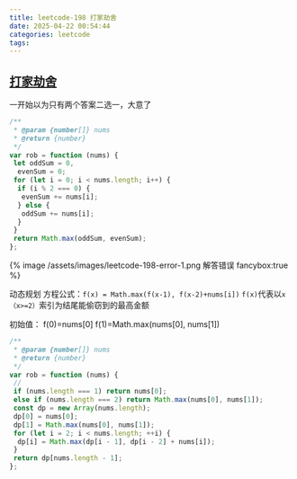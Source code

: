 ```yaml
---
title: leetcode-198 打家劫舍
date: 2025-04-22 00:54:44
categories: leetcode
tags:
---
```


## [打家劫舍](https://leetcode.cn/problems/house-robber/)

一开始以为只有两个答案二选一，大意了

```js
/**
 * @param {number[]} nums
 * @return {number}
 */
var rob = function (nums) {
 let oddSum = 0,
  evenSum = 0;
 for (let i = 0; i < nums.length; i++) {
  if (i % 2 === 0) {
   evenSum += nums[i];
  } else {
   oddSum += nums[i];
  }
 }
 return Math.max(oddSum, evenSum);
};
```

{% image /assets/images/leetcode-198-error-1.png 解答错误 fancybox:true %}

动态规划
方程公式：`f(x) = Math.max(f(x-1), f(x-2)+nums[i])`
`f(x)`代表以`x（x>=2）`索引为结尾能偷窃到的最高金额

初始值：
f(0)=nums[0]
f(1)=Math.max(nums[0], nums[1])

```js
/**
 * @param {number[]} nums
 * @return {number}
 */
var rob = function (nums) {
 //
 if (nums.length === 1) return nums[0];
 else if (nums.length === 2) return Math.max(nums[0], nums[1]);
 const dp = new Array(nums.length);
 dp[0] = nums[0];
 dp[1] = Math.max(nums[0], nums[1]);
 for (let i = 2; i < nums.length; ++i) {
  dp[i] = Math.max(dp[i - 1], dp[i - 2] + nums[i]);
 }
 return dp[nums.length - 1];
};
```
